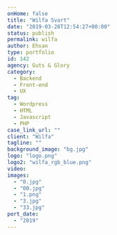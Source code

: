 ```yaml
---
onHome: false
title: "Wilfa Svart"
date: "2019-03-28T12:54:27+00:00"
status: publish
permalink: wilfa
author: Ehsan
type: portfolio
id: 142
agency: Guts & Glory
category:
  - Backend
  - Front-end
  - UX
tag:
  - Wordpress
  - HTML
  - Javascript
  - PHP
case_link_url: ""
client: "Wilfa"
tagline: ""
background_image: "bg.jpg"
logo: "logo.png"
logo2: "wilfa_rgb_blue.png"
video:
images:
  - "0.jpg"
  - "00.jpg"
  - "1.png"
  - "3.jpg"
  - "33.jpg"
port_date:
  - "2019"
---
```

